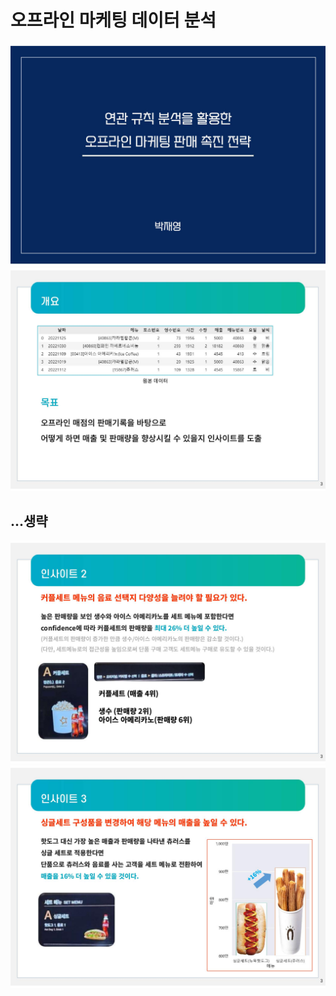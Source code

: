 # 오프라인 마케팅 데이터 분석

![001.jpg](./001.jpg)
![002.jpg](./002.jpg)

## ...생략

![028.jpg](./028.jpg)
![029.jpg](./029.jpg)
